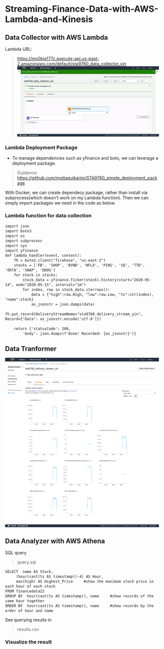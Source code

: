 # Streaming-Finance-Data-with-AWS-Lambda-and-Kinesis

## Data Collector with AWS Lambda
Lambda URL:
> https://mo0kje177c.execute-api.us-east-2.amazonaws.com/default/sta9760_data_collector_yin
![Alt text](https://github.com/AnnyYin/Streaming-Finance-Data-with-AWS-Lambda-and-Kinesis/blob/master/Screenshot/sta9760_data_collector_yin%20-%20Lambda%20-%20us-east-2.console.aws.amazon.com.png)

### Lambda Deployment Package
* To manage dependencies such as yfinance and boto, we can leverage a deployment package.
> Guidance: https://github.com/mottaquikarim/STA9760_simple_deployment_package

With Docker, we can create dependecy package, rather than install via subprocess(which doesn't work on my Lambda function). Then we can simply import packages we need in the code as below.

### Lambda function for data collection

    import json
    import boto3    
    import os
    import subprocess
    import sys
    import yfinance
    def lambda_handler(event, context):
        fh = boto3.client("firehose", "us-east-2")
        stocks = ['FB', 'SHOP', 'BYND', 'NFLX', 'PINS', 'SQ', 'TTD', 'OKTA', 'SNAP', 'DDOG']
        for stock in stocks:
            stock_data = yfinance.Ticker(stock).history(start="2020-05-14", end="2020-05-15", interval="1m")
            for index, row in stock_data.iterrows():
                data = {"high":row.High, "low":row.Low, "ts":str(index), "name":stock}
                as_jsonstr = json.dumps(data)
                fh.put_record(DeliveryStreamName="sta9760_delivery_stream_yin", Record={"Data": as_jsonstr.encode('utf-8')})
                
        return {'statusCode': 200,
            'body': json.dumps(f'Done! Recorded: {as_jsonstr}')}

## Data Tranformer
![Alt text](https://github.com/AnnyYin/Streaming-Finance-Data-with-AWS-Lambda-and-Kinesis/blob/master/Screenshot/Amazon%20Kinesis%20Firehose%20-%20us-east-2.console.aws.amazon.com.png)


## Data Analyzer with AWS Athena
SQL query
> query.sql

    SELECT  name AS Stock,
         (hour(cast(ts AS timestamp))-4) AS Hour,
         max(high) AS Highest_Price     #show the maximum stock price in each hour of each stock
    FROM financedata22
    GROUP BY  hour(cast(ts AS timestamp)), name     #show records of the same hour together
    ORDER BY  hour(cast(ts AS timestamp)), name     #show records by the order of hour and name
    
See querying results in 
> results.csv
### Visualize the result
